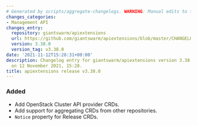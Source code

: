 ```yaml
---
# Generated by scripts/aggregate-changelogs. WARNING: Manual edits to this files will be overwritten.
changes_categories:
- Management API
changes_entry:
  repository: giantswarm/apiextensions
  url: https://github.com/giantswarm/apiextensions/blob/master/CHANGELOG.md#3380---2021-11-12
  version: 3.38.0
  version_tag: v3.38.0
date: '2021-11-12T15:28:31+00:00'
description: Changelog entry for giantswarm/apiextensions version 3.38.0, published
  on 12 November 2021, 15:28.
title: apiextensions release v3.38.0
---
```


### Added
- Add OpenStack Cluster API provider CRDs.
- Add support for aggregating CRDs from other repositories.
- `Notice` property for Release CRDs.
